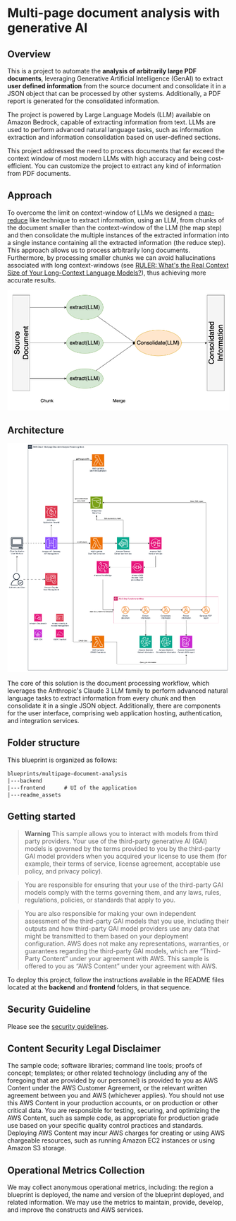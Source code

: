 # Multi-page document analysis with generative AI

## Overview

This is a project to automate the **analysis of arbitrarily large PDF documents**, leveraging Generative Artificial Intelligence (GenAI) to extract **user defined information** from the source document and consolidate it in a JSON object that can be processed by other systems. Additionally, a PDF report is generated for the consolidated information.

The project is powered by Large Language Models (LLM) available on Amazon Bedrock, capable of extracting information from text. LLMs are used to perform advanced natural language tasks, such as information extraction and information consolidation based on user-defined sections.

This project addressed the need to process documents that far exceed the context window of most modern LLMs with high accuracy and being cost-efficient. You can customize the project to extract any kind of information from PDF documents.

## Approach

To overcome the limit on context-window of LLMs we designed a [map-reduce](https://en.wikipedia.org/wiki/MapReduce) like technique to extract information, using an LLM, from chunks of the document smaller than the context-window of the LLM (the map step) and then consolidate the multiple instances of the extracted information into a single instance containing all the extracted information (the reduce step). This approach allows us to process arbitrarily long documents. Furthermore, by processing smaller chunks we can avoid hallucinations associated with long context-windows (see [RULER: What's the Real Context Size of Your Long-Context Language Models?](https://arxiv.org/abs/2404.06654)), thus achieving more accurate results.

![map-reduce-approach](readme_assets/map_reduce_llm_approach.png)

## Architecture

![architecture](readme_assets/architecture.png)

The core of this solution is the document processing workflow, which leverages the Anthropic's Claude 3 LLM family to perform advanced natural language tasks to extract information from every chunk and then consolidate it in a single JSON object. Additionally, there are components for the user interface, comprising web application hosting, authentication, and integration services.

## Folder structure

This blueprint is organized as follows:

```
blueprints/multipage-document-analysis
|---backend
|---frontend      # UI of the application
|---readme_assets
```

## Getting started

> **Warning**
> This sample allows you to interact with models from third party providers. Your use of the third-party generative AI (GAI) models is governed by the terms provided to you by the third-party GAI model providers when you acquired your license to use them (for example, their terms of service, license agreement, acceptable use policy, and privacy policy).

> You are responsible for ensuring that your use of the third-party GAI models comply with the terms governing them, and any laws, rules, regulations, policies, or standards that apply to you.

> You are also responsible for making your own independent assessment of the third-party GAI models that you use, including their outputs and how third-party GAI model providers use any data that might be transmitted to them based on your deployment configuration. AWS does not make any representations, warranties, or guarantees regarding the third-party GAI models, which are “Third-Party Content” under your agreement with AWS. This sample is offered to you as “AWS Content” under your agreement with AWS.

To deploy this project, follow the instructions available in the README files located at the **backend** and **frontend** folders, in that sequence.

## Security Guideline
Please see the [security guidelines](readme_assets/security.md#security).

## Content Security Legal Disclaimer
The sample code; software libraries; command line tools; proofs of concept; templates; or other related technology (including any of the foregoing that are provided by our personnel) is provided to you as AWS Content under the AWS Customer Agreement, or the relevant written agreement between you and AWS (whichever applies). You should not use this AWS Content in your production accounts, or on production or other critical data. You are responsible for testing, securing, and optimizing the AWS Content, such as sample code, as appropriate for production grade use based on your specific quality control practices and standards. Deploying AWS Content may incur AWS charges for creating or using AWS chargeable resources, such as running Amazon EC2 instances or using Amazon S3 storage.

## Operational Metrics Collection
We may collect anonymous operational metrics, including: the region a blueprint is deployed, the name and version of the blueprint deployed, and related information. We may use the metrics to maintain, provide, develop, and improve the constructs and AWS services.
